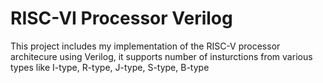 # RISC-VI Processor Verilog
 This project includes my implementation of the RISC-V processor architecure using Verilog, it supports number of insturctions from various types like I-type, R-type, J-type, S-type, B-type

